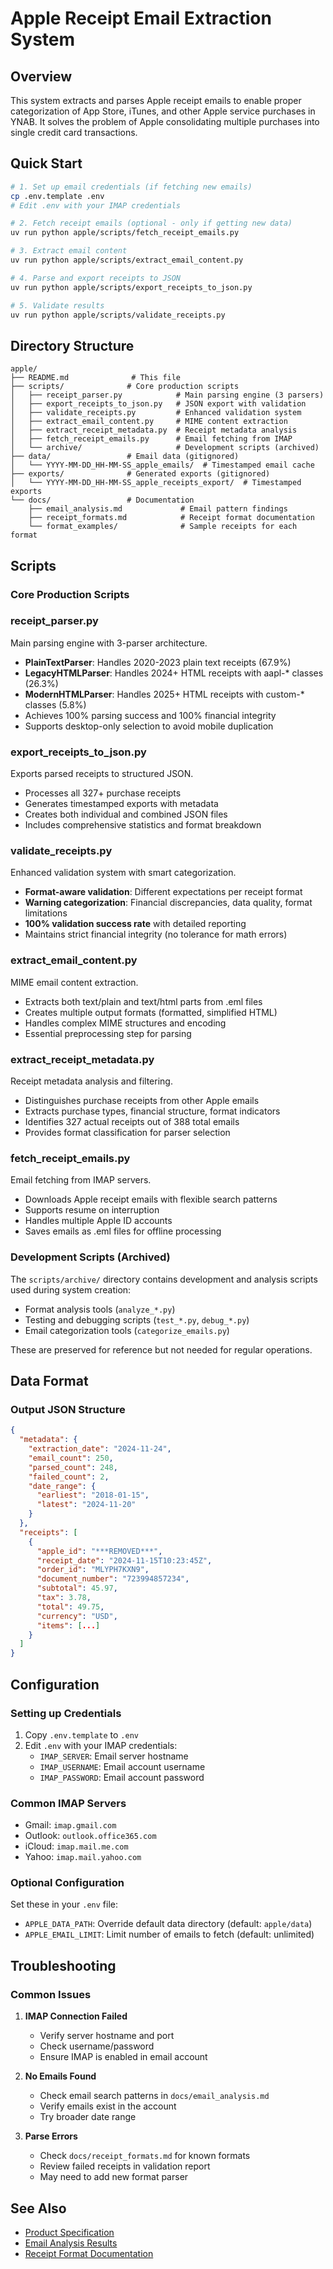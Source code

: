 # Apple Receipt Email Extraction System

## Overview

This system extracts and parses Apple receipt emails to enable proper categorization of App Store, iTunes, and other Apple service purchases in YNAB. It solves the problem of Apple consolidating multiple purchases into single credit card transactions.

## Quick Start

```bash
# 1. Set up email credentials (if fetching new emails)
cp .env.template .env
# Edit .env with your IMAP credentials

# 2. Fetch receipt emails (optional - only if getting new data)
uv run python apple/scripts/fetch_receipt_emails.py

# 3. Extract email content 
uv run python apple/scripts/extract_email_content.py

# 4. Parse and export receipts to JSON
uv run python apple/scripts/export_receipts_to_json.py

# 5. Validate results
uv run python apple/scripts/validate_receipts.py
```

## Directory Structure

```
apple/
├── README.md              # This file
├── scripts/              # Core production scripts
│   ├── receipt_parser.py            # Main parsing engine (3 parsers)
│   ├── export_receipts_to_json.py   # JSON export with validation
│   ├── validate_receipts.py         # Enhanced validation system
│   ├── extract_email_content.py     # MIME content extraction
│   ├── extract_receipt_metadata.py  # Receipt metadata analysis
│   ├── fetch_receipt_emails.py      # Email fetching from IMAP
│   └── archive/                     # Development scripts (archived)
├── data/                 # Email data (gitignored)
│   └── YYYY-MM-DD_HH-MM-SS_apple_emails/  # Timestamped email cache
├── exports/              # Generated exports (gitignored)
│   └── YYYY-MM-DD_HH-MM-SS_apple_receipts_export/  # Timestamped exports
└── docs/                 # Documentation
    ├── email_analysis.md             # Email pattern findings
    ├── receipt_formats.md            # Receipt format documentation
    └── format_examples/              # Sample receipts for each format
```

## Scripts

### Core Production Scripts

### receipt_parser.py
Main parsing engine with 3-parser architecture.
- **PlainTextParser**: Handles 2020-2023 plain text receipts (67.9%)
- **LegacyHTMLParser**: Handles 2024+ HTML receipts with aapl-* classes (26.3%)
- **ModernHTMLParser**: Handles 2025+ HTML receipts with custom-* classes (5.8%)
- Achieves 100% parsing success and 100% financial integrity
- Supports desktop-only selection to avoid mobile duplication

### export_receipts_to_json.py
Exports parsed receipts to structured JSON.
- Processes all 327+ purchase receipts
- Generates timestamped exports with metadata
- Creates both individual and combined JSON files
- Includes comprehensive statistics and format breakdown

### validate_receipts.py
Enhanced validation system with smart categorization.
- **Format-aware validation**: Different expectations per receipt format
- **Warning categorization**: Financial discrepancies, data quality, format limitations
- **100% validation success rate** with detailed reporting
- Maintains strict financial integrity (no tolerance for math errors)

### extract_email_content.py
MIME email content extraction.
- Extracts both text/plain and text/html parts from .eml files
- Creates multiple output formats (formatted, simplified HTML)
- Handles complex MIME structures and encoding
- Essential preprocessing step for parsing

### extract_receipt_metadata.py
Receipt metadata analysis and filtering.
- Distinguishes purchase receipts from other Apple emails
- Extracts purchase types, financial structure, format indicators
- Identifies 327 actual receipts out of 388 total emails
- Provides format classification for parser selection

### fetch_receipt_emails.py
Email fetching from IMAP servers.
- Downloads Apple receipt emails with flexible search patterns
- Supports resume on interruption
- Handles multiple Apple ID accounts
- Saves emails as .eml files for offline processing

### Development Scripts (Archived)

The `scripts/archive/` directory contains development and analysis scripts used during system creation:
- Format analysis tools (`analyze_*.py`)
- Testing and debugging scripts (`test_*.py`, `debug_*.py`)  
- Email categorization tools (`categorize_emails.py`)

These are preserved for reference but not needed for regular operations.

## Data Format

### Output JSON Structure
```json
{
  "metadata": {
    "extraction_date": "2024-11-24",
    "email_count": 250,
    "parsed_count": 248,
    "failed_count": 2,
    "date_range": {
      "earliest": "2018-01-15",
      "latest": "2024-11-20"
    }
  },
  "receipts": [
    {
      "apple_id": "***REMOVED***",
      "receipt_date": "2024-11-15T10:23:45Z",
      "order_id": "MLYPH7KXN9",
      "document_number": "723994857234",
      "subtotal": 45.97,
      "tax": 3.78,
      "total": 49.75,
      "currency": "USD",
      "items": [...]
    }
  ]
}
```

## Configuration

### Setting up Credentials
1. Copy `.env.template` to `.env`
2. Edit `.env` with your IMAP credentials:
   - `IMAP_SERVER`: Email server hostname
   - `IMAP_USERNAME`: Email account username  
   - `IMAP_PASSWORD`: Email account password

### Common IMAP Servers
- Gmail: `imap.gmail.com`
- Outlook: `outlook.office365.com`
- iCloud: `imap.mail.me.com`
- Yahoo: `imap.mail.yahoo.com`

### Optional Configuration
Set these in your `.env` file:
- `APPLE_DATA_PATH`: Override default data directory (default: `apple/data`)
- `APPLE_EMAIL_LIMIT`: Limit number of emails to fetch (default: unlimited)

## Troubleshooting

### Common Issues

1. **IMAP Connection Failed**
   - Verify server hostname and port
   - Check username/password
   - Ensure IMAP is enabled in email account

2. **No Emails Found**
   - Check email search patterns in `docs/email_analysis.md`
   - Verify emails exist in the account
   - Try broader date range

3. **Parse Errors**
   - Check `docs/receipt_formats.md` for known formats
   - Review failed receipts in validation report
   - May need to add new format parser

## See Also

- [Product Specification](../dev/specs/2024-11-24-apple-receipt-extraction.md)
- [Email Analysis Results](docs/email_analysis.md)
- [Receipt Format Documentation](docs/receipt_formats.md)